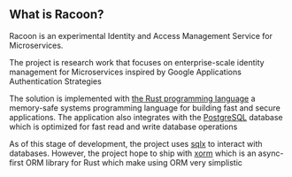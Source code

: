 ## What is Racoon?
Racoon is an experimental Identity and Access Management Service for Microservices.

 The project is research work that focuses on enterprise-scale identity management for Microservices inspired by Google Applications Authentication Strategies

The solution is implemented with [the Rust programming language](https://www.rust-lang.org/tools/install) a memory-safe systems programming language for building fast and secure applications. The application also integrates with the [PostgreSQL](https://www.postgresql.org/download/)
  database which is optimized for fast read and write database operations

  As of this stage of development, the project uses [sqlx]() to interact with databases.  However, the project hope to ship with [xorm](https://github.com/opeolluwa/xorm) which is an async-first ORM library for Rust which make using ORM very simplistic